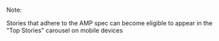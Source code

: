 <!-- .slide: data-background="resources/top-stories.png" -->

Note:

Stories that adhere to the AMP spec can become eligible to appear in the "Top Stories" carousel on mobile devices
